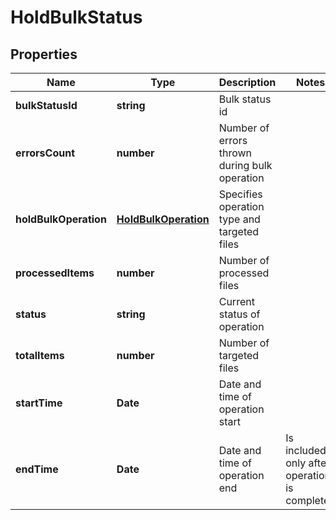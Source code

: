 # HoldBulkStatus

## Properties

| Name                  | Type                                          | Description                                   | Notes                                         |
|---------------------- | --------------------------------------------- | --------------------------------------------- | --------------------------------------------- |
| **bulkStatusId**      | **string**                                    | Bulk status id                                |                                               |
| **errorsCount**       | **number**                                    | Number of errors thrown during bulk operation |                                               |
| **holdBulkOperation** | [**HoldBulkOperation**](HoldBulkOperation.md) | Specifies operation type and targeted files   |                                               |
| **processedItems**    | **number**                                    | Number of processed files                     |                                               |
| **status**            | **string**                                    | Current status of operation                   |                                               |
| **totalItems**        | **number**                                    | Number of targeted files                      |                                               |
| **startTime**         | **Date**                                      | Date and time of operation start              |                                               |
| **endTime**           | **Date**                                      | Date and time of operation end                | Is included only after operation is completed |

